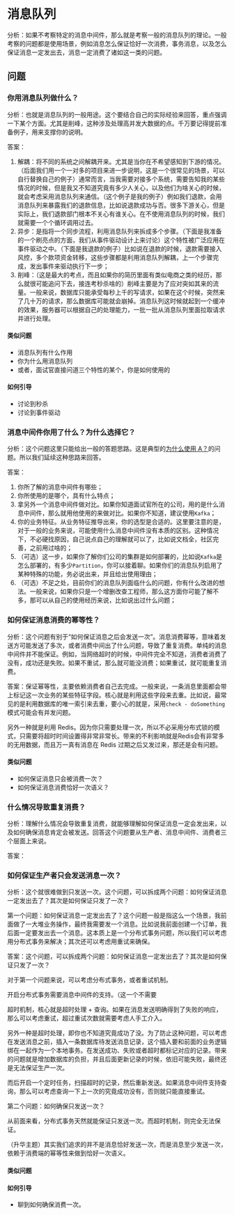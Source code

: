 # 消息队列

分析：如果不考察特定的消息中间件，那么就是考察一般的消息队列的理论。一般考察的问题都是使用场景，例如消息怎么保证恰好一次消费，事务消息，以及怎么保证消息一定发出去，消息一定消费了诸如这一类的问题。

## 问题

### 你用消息队列做什么？

分析：也就是消息队列的一般用途。这个要结合自己的实际经验来回答，重点强调一下某个方面。尤其是削峰，这种涉及处理高并发大数据的点。千万要记得提前准备例子，用来支撑你的说明。

答案：
1. 解耦：将不同的系统之间解耦开来。尤其是当你在不希望感知到下游的情况。（后面我们用一个一对多的项目来进一步说明，这是一个很常见的场景，可以自行替换自己的例子）通常而言，当我需要对接多个系统，需要告知我的某些情况的时候，但是我又不知道究竟有多少人关心，以及他们为啥关心的时候，就会考虑采用消息队列来通信。（这个例子是我的例子）例如我们退款，会用消息队列来暴露我们的退款信息，比如说退款成功与否。很多下游关心，但是实际上，我们退款部门根本不关心有谁关心。在不使用消息队列的时候，我们就需要一个个循环调用过去。
2. 异步：是指将一个同步流程，利用消息队列来拆成多个步骤。（下面是我准备的一个刷亮点的方面，我们从事件驱动设计上来讨论）这个特性被广泛应用在事件驱动之中。（下面是我退款的例子）比如说在退款的时候，退款需要接入风控，多个款项资金转移，这些步骤都是利用消息队列解耦，上一个步骤完成，发出事件来驱动执行下一步；
3. 削峰：（这是最大的考点，而且如果你的简历里面有类似电商之类的经历，那么就很可能追问下去，接连考秒杀啥的）削峰主要是为了应对突如其来的流量。一般来说，数据库只能承受每秒上千的写请求，如果在这个时候，突然来了几十万的请求，那么数据库可能就会崩掉。消息队列这时候就起到一个缓冲的效果，服务器可以根据自己的处理能力，一批一批从消息队列里面拉取请求并进行处理。

#### 类似问题

- 消息队列有什么作用
- 你为什么用消息队列
- 或者，面试官直接问道三个特性的某个，你是如何使用的

#### 如何引导

- 讨论到秒杀
- 讨论到事件驱动


### 消息中间件你用了什么？为什么选择它？

分析：这个问题这里只能给出一般的答题思路。这是典型的[为什么使用 A？](../pattern/README.md)的问题。所以我们延续这种思路来回答。

答案：
1. 你所了解的消息中间件有哪些；
2. 你所使用的是哪个，具有什么特点；
3. 拿另外一个消息中间件做对比。如果你知道面试官所在的公司，用的是什么消息中间件，那么就用他使用的来做对比。如果你不知道，建议使用`Kafka`；
4. 你的业务特征。从业务特征推导出来，你的选型是合适的。这里要注意的是，对于一般的业务来说，可能使用什么消息中间件没有本质的区别。这种情况下，不必硬找原因，自己说点自己的理解就可以了，比如说文档全，社区完善，之前用过啥的；
5. （可选）这一步，如果你了解你们公司的集群是如何部署的，比如说`Kafka`是怎么部署的，有多少`Partition`，你可以接着聊。如果你们的消息队列启用了某种特殊的功能，务必说出来，并且给出使用理由；
6. （可选）不足之处，目前你们的消息队列面临什么的问题，你有什么改进的想法。一般来说，如果你只是一个增删改查工程师，那么这方面你可能了解不多，那可以从自己的使用经历来说，比如说出过什么问题；

### 如何保证消息消费的幂等性？

分析：这个问题有别于“如何保证消息之后会发送一次”。消息消费幂等，意味着发送方可能发送了多次，或者消费中间出了什么问题，导致了重复消费。单纯的消息中间件并不能保证。例如，当网络超时的时候，中间件完全不知道，消费者消费了没有，成功还是失败。如果不重试，那么就可能没消费；如果重试，就可能重复消费。

答案：保证幂等性，主要依赖消费者自己去完成。一般来说，一条消息里面都会带上标记这一次业务的某些特征字段。核心就是利用这些字段来去重。比如说，最常见的是利用数据库的唯一索引来去重，要小心的就是，采用`check - doSomething`模式可能会有并发问题。

另外一种就是利用 Redis。因为你只需要处理一次，所以不必采用分布式锁的模式，只需要将超时时间设置得非常非常长。带来的不利影响就是Redis会有非常多的无用数据，而且万一真有消息在 Redis 过期之后又发过来，那还是会有问题。

#### 类似问题

- 如何保证消息只会被消费一次？
- 如何保证消息消费恰好一次语义？

### 什么情况导致重复消费？

分析：理解什么情况会导致重复消费，就能够理解如何保证消息一定会发出来，以及如何确保消息肯定会被发送。回答这个问题要从生产者、消息中间件、消费者三个层面上来说。

答案：

### 如何保证生产者只会发送消息一次？

分析：这个就很难做到只发送一次。这个问题，可以拆成两个问题：如何保证消息一定发出去了？其次是如何保证只发了一次？

第一个问题：如何保证消息一定发出去了？这个问题一般是指这么一个场景，我前面做了一大堆业务操作，最终我需要发一个消息。比如说我前面创建一个订单，我后面一定要发出去一个消息。这本质上是一个分布式事务问题，所以我们可以考虑用分布式事务来解决；其次还可以考虑用重试来确保。

答案：这个问题，可以拆成两个问题：如何保证消息一定发出去了？其次是如何保证只发了一次？

对于第一个问题来说，可以考虑分布式事务，或者重试机制。

开启分布式事务需要消息中间件的支持。（这一个不需要

超时机制，核心就是超时处理 + 查询。如果在消息发送明确得到了失败的响应，那么可以考虑重试，超过重试次数就需要考虑人手工介入。

另外一种是超时处理，即你也不知道究竟成功了没。为了防止这种问题，可以考虑在发送消息之前，插入一条数据库待发送消息记录，这个插入要和前面的业务逻辑绑在一起作为一个本地事务。在发送成功、失败或者超时都标记对应的记录。带来的问题就是增加数据库的负担，并且后面更新记录的时候，依旧可能失败，最终还是无法保证生产一次。

而后开启一个定时任务，扫描超时的记录，然后重新发送。如果消息中间件支持查询，那么可以考虑查询一下上一次的究竟成功没有，否则就只能直接重试。

第二个问题：如何确保只发送一次？

从前面来看，分布式事务天然就能保证只发送一次。而超时机制，则完全无法保证。

（升华主题）其实我们追求的并不是消息恰好发送一次，而是消息至少发送一次，依赖于消费端的幂等性来做到恰好一次语义。

#### 类似问题

#### 如何引导

- 聊到如何确保消费一次。